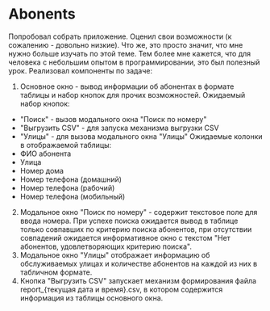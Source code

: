 # Abonents
 Попробовал собрать приложение. Оценил свои возможности (к сожалению - довольно низкие). Что же, это просто значит, что мне нужно больше изучать по этой теме. Тем более мне кажется, что для человека с небольшим опытом в программировании, это был полезный урок.
 Реализовал компоненты по задаче:

1) Основное окно - вывод информации об абонентах в формате таблицы и набор кнопок для прочих возможностей.
Ожидаемый набор кнопок:
- "Поиск" - вызов модального окна "Поиск по номеру"
- "Выгрузить CSV" - для запуска механизма выгрузки CSV
- "Улицы" - для вызова модального окна "Улицы"
Ожидаемые колонки в отображаемой таблицы:
- ФИО абонента
- Улица
- Номер дома
- Номер телефона (домашний)
- Номер телефона (рабочий)
- Номер телефона (мобильный)

2) Модальное окно "Поиск по номеру" - содержит текстовое поле для ввода номера.
При успехе поиска ожидается вывод в таблице только совпавших по критерию поиска абонентов, при отсутствии совпадений ожидается информативное окно с текстом "Нет абонентов, удовлетворяющих критерию поиска".
3) Модальное окно "Улицы" отображает информацию об обслуживаемых улицах и количестве абонентов на каждой из них в табличном формате.
4) Кнопка "Выгрузить CSV" запускает механизм формирования файла report_{текущая дата и время}.csv, в котором содержится информация из таблицы основного окна.

